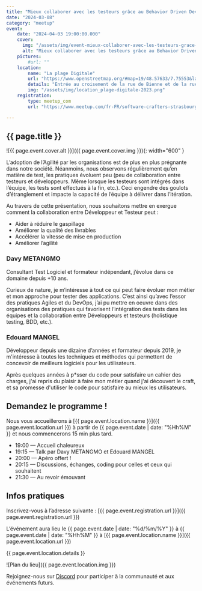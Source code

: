 ```yaml
---
title: "Mieux collaborer avec les testeurs grâce au Behavior Driven Development"
date: "2024-03-08"
category: "meetup"
event:
    date: "2024-04-03 19:00:00.000"
    cover:
      img: "/assets/img/event-mieux-collaborer-avec-les-testeurs-grace-a-bdd-edouard-davy-metangmo-edouard-mangel.png"
      alt: "Mieux collaborer avec les testeurs grâce au Behavior Driven Development. Davy Metangmo, Edouard Mangel. La plage Digitale."
    pictures:
        #url: ""
    location:
        name: "La plage Digitale"
        url: "https://www.openstreetmap.org/#map=19/48.57633/7.75553&layers=N"
        details: "Entrée au croisement de la rue de Bienne et de la rue de Genève"
        img: "/assets/img/location_plage-digitale-2023.png"
    registration:
        type: meetup_com
        url: "https://www.meetup.com/fr-FR/software-crafters-strasbourg/events/299677480/"

---
```


## {{ page.title }}

![{{ page.event.cover.alt }}]({{ page.event.cover.img }}){: width="600" }

L’adoption de l’Agilité par les organisations est de plus en plus prégnante dans notre société. 
Néanmoins, nous observons régulièrement qu’en matière de test, les pratiques évoluent peu (peu de collaboration entre testeurs et développeurs. 
Même lorsque les testeurs sont intégrés dans l’équipe, les tests sont effectués à la fin, etc.). 
Ceci engendre des goulots d’étranglement et impacte la capacité de l’équipe à délivrer dans l’itération.

Au travers de cette présentation, nous souhaitons mettre en exergue comment la collaboration entre Développeur et Testeur peut :

- Aider à réduire le gaspillage
- Améliorer la qualité des livrables
- Accélérer la vitesse de mise en production
- Améliorer l’agilité

### Davy METANGMO

Consultant Test Logiciel et formateur indépendant, j’évolue dans ce domaine depuis +10 ans.

Curieux de nature, je m’intéresse à tout ce qui peut faire évoluer mon métier et mon approche pour tester des applications. 
C’est ainsi qu’avec l’essor des pratiques Agiles et du DevOps, j’ai pu mettre en oeuvre dans des organisations des pratiques qui favorisent l’intégration des tests dans les équipes et la collaboration entre Développeurs et testeurs (holistique testing, BDD, etc.).

### Edouard MANGEL

Développeur depuis une dizaine d’années et formateur depuis 2019, je m'intéresse à toutes les techniques et méthodes qui permettent de concevoir de meilleurs logiciels pour les utilisateurs.

Après quelques années à p*sser du code pour satisfaire un cahier des charges, j'ai repris du plaisir à faire mon métier quand j'ai découvert le craft, et sa promesse d'utiliser le code pour satisfaire au mieux les utilisateurs.

## Demandez le programme !

Nous vous accueillerons à [{{ page.event.location.name }}]({{ page.event.location.url }}) à partir de {{ page.event.date | date: "%Hh%M" }} et nous commencerons 15 min plus tard.

- 19:00 — Accueil chaleureux
- 19:15 — Talk par Davy METANGMO et Edouard MANGEL
- 20:00 — Apéro offert !
- 20:15 — Discussions, échanges, coding pour celles et ceux qui souhaitent
- 21:30 — Au revoir émouvant

## Infos pratiques

Inscrivez-vous à l’adresse suivante : [{{ page.event.registration.url }}]({{ page.event.registration.url }})

L’événement aura lieu le {{ page.event.date | date: "%d/%m/%Y" }} à {{ page.event.date | date: "%Hh%M" }} à [{{ page.event.location.name }}]({{ page.event.location.url }})

{{ page.event.location.details }}

![Plan du lieu]({{ page.event.location.img }})

Rejoignez-nous sur [Discord](https://discord.gg/s2USaKanCU) pour participer à la communauté et aux événements futurs.
